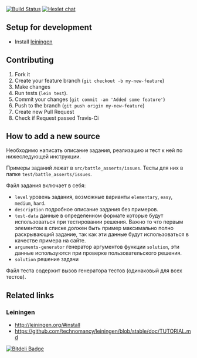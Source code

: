 [![Build Status](https://travis-ci.org/Hexlet/battle_asserts.png?branch=master)](https://travis-ci.org/hexlet/battle_asserts)
[![Hexlet chat](http://slack-ru.hexlet.io/badge.svg)](http://slack-ru.hexlet.io)

## Setup for development

* Install [leiningen](http://leiningen.org)

## Contributing

1. Fork it
2. Create your feature branch (`git checkout -b my-new-feature`)
3. Make changes
4. Run tests (`lein test`).
5. Commit your changes (`git commit -am 'Added some feature'`)
6. Push to the branch (`git push origin my-new-feature`)
7. Create new Pull Request
8. Check if Request passed Travis-Ci

## How to add a new source

Необходимо написать описание задания, реализацию и тест к ней по нижеследующей инструкции.

Примеры заданий лежат в `src/battle_asserts/issues`. Тесты для них в папке `test/battle_asserts/issues`.

Файл задания включает в себя:

* `level` уровень задания, возможные варианты `elementary`, `easy`, `medium`, `hard`.
* `description` подробное описание задания без примеров.
* `test-data` данные в определенном формате которые будут использоваться при тестировании решения.
    Важно то что первым элементом в списке должен быть пример максимально полно раскрывающий задание,
    так как эти данные будут использоваться в качестве примера на сайте.
* `arguments-generator` генератор аргументов функции `solution`,
    эти данные используются при проверке пользовательского решения.
* `solution` решение задачи

Файл теста содержит вызов генератора тестов (одинаковый для всех тестов).

## Related links

### Leiningen

* http://leiningen.org/#install
* https://github.com/technomancy/leiningen/blob/stable/doc/TUTORIAL.md

[![Bitdeli Badge](https://d2weczhvl823v0.cloudfront.net/kaize/battle_asserts/trend.png)](https://bitdeli.com/free "Bitdeli Badge")
